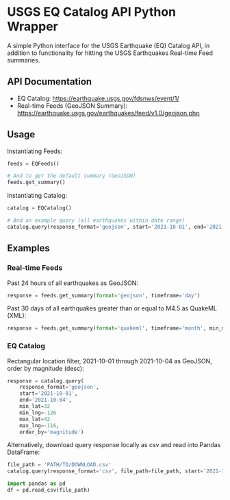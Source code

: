 # USGS EQ Catalog API Python Wrapper
A simple Python interface for the USGS Earthquake (EQ) Catalog API, in addition to functionality for hitting the USGS Earthquakes Real-time Feed summaries.

## API Documentation
- EQ Catalog: https://earthquake.usgs.gov/fdsnws/event/1/
- Real-time Feeds (GeoJSON Summary): https://earthquake.usgs.gov/earthquakes/feed/v1.0/geojson.php

## Usage
Instantiating Feeds:
```python
feeds = EQFeeds()

# And to get the default summary (GeoJSON)
feeds.get_summary()
```

Instantiating Catalog:
```python
catalog = EQCatalog()

# And an example query (all earthquakes within date range)
catalog.query(response_format='geojson', start='2021-10-01', end='2021-10-07')
```

## Examples
### Real-time Feeds
Past 24 hours of all earthquakes as GeoJSON:
```python
response = feeds.get_summary(format='geojson', timeframe='day')
```

Past 30 days of all earthquakes greater than or equal to M4.5 as QuakeML (XML):
```python
response = feeds.get_summary(format='quakeml', timeframe='month', min_magnitude=4.5)
```

### EQ Catalog
Rectangular location filter, 2021-10-01 through 2021-10-04 as GeoJSON, order by magnitude (desc):
```python
response = catalog.query(
    response_format='geojson', 
    start='2021-10-01', 
    end='2021-10-04',
    min_lat=32
    min_lng=-126
    max_lat=42
    max_lng=-116,
    order_by='magnitude')
```

Alternatively, download query response locally as csv and read into Pandas DataFrame:
```python
file_path = 'PATH/TO/DOWNLOAD.csv'
catalog.query(response_format='csv', file_path=file_path, start='2021-10-01', end='2021-10-04')

import pandas as pd
df = pd.read_csv(file_path)
```